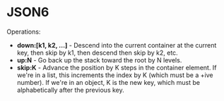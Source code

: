 # JSON6

Operations:

- **down:[k1, k2, …]** - Descend into the current container at the current key, then skip by k1, then descend then skip by k2, etc.
- **up:N** - Go back up the stack toward the root by N levels.
- **skip:K** - Advance the position by K steps in the container element. If we're in a list, this increments the index by K (which must be a +ive number). If we're in an object, K is the new key, which must be alphabetically after the previous key.